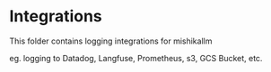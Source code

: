 # Integrations

This folder contains logging integrations for mishikallm

eg. logging to Datadog, Langfuse, Prometheus, s3, GCS Bucket, etc.